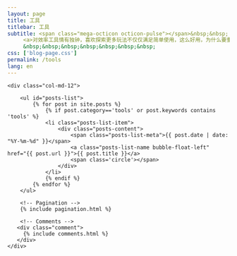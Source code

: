 ```yaml
---
layout: page
title: 工具
titlebar: 工具
subtitle: <span class="mega-octicon octicon-pulse"></span>&nbsp;&nbsp;
     <a>对效率工具情有独钟，喜欢探索更多玩法不仅仅满足简单使用，这么好用，为什么要重复造轮子呢</a><br/>
     &nbsp;&nbsp;&nbsp;&nbsp;&nbsp;&nbsp;&nbsp; 
css: ['blog-page.css']
permalink: /tools
lang: en
---
```


<div class="row">

    <div class="col-md-12">

        <ul id="posts-list">
            {% for post in site.posts %}
                {% if post.category=='tools' or post.keywords contains 'tools' %}
                <li class="posts-list-item">
                    <div class="posts-content">
                        <span class="posts-list-meta">{{ post.date | date: "%Y-%m-%d" }}</span>
                        <a class="posts-list-name bubble-float-left" href="{{ post.url }}">{{ post.title }}</a>
                        <span class='circle'></span>
                    </div>
                </li>
                {% endif %}
            {% endfor %}
        </ul> 

        <!-- Pagination -->
        {% include pagination.html %}

        <!-- Comments -->
       <div class="comment">
         {% include comments.html %}
       </div>
    </div>

</div>
<script>
    $(document).ready(function(){

        // Enable bootstrap tooltip
        $("body").tooltip({ selector: '[data-toggle=tooltip]' });

    });
</script>